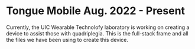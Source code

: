 # Tongue Mobile Aug. 2022 - Present

Currently, the UIC Wearable Technolofy laboratory is working on creating a device to assist those with quadriplegia. This is the full-stack frame and all the files we have been using to create this device.


